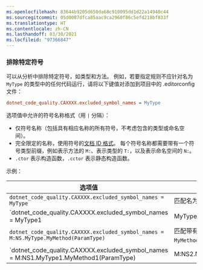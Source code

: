```yaml
---
ms.openlocfilehash: 83644b9205d650da68c910095dd1d22a14940c44
ms.sourcegitcommit: 05d0087dfca85aac9ca2960f86c5efd218bf833f
ms.translationtype: HT
ms.contentlocale: zh-CN
ms.lasthandoff: 03/30/2021
ms.locfileid: "97366847"
---
```

### <a name="exclude-specific-symbols"></a>排除特定符号

可以从分析中排除特定符号，如类型和方法。 例如，若要指定规则不应针对名为 `MyType` 的类型中的任何代码运行，请将以下键值对添加到项目中的 .editorconfig 文件：

```ini
dotnet_code_quality.CAXXXX.excluded_symbol_names = MyType
```

选项值中允许的符号名称格式（用 `|` 分隔）：

- 仅符号名称（包括具有相应名称的所有符号，不考虑包含的类型或命名空间）。
- 完全限定的名称，使用符号的[文档 ID 格式](../../docs/csharp/programming-guide/xmldoc/processing-the-xml-file.md#id-strings)。 每个符号名称都需要带有一个符号类型前缀，例如表示方法的 `M:`、表示类型的 `T:`，以及表示命名空间的 `N:`。
- `.ctor` 表示构造函数，`.cctor` 表示静态构造函数。

示例：

| 选项值 | 总结 |
| --- | --- |
|`dotnet_code_quality.CAXXXX.excluded_symbol_names = MyType` | 匹配名为 `MyType` 的所有符号。 |
|`dotnet_code_quality.CAXXXX.excluded_symbol_names = MyType1|MyType2` | 匹配名为 `MyType1` 或 `MyType2` 的所有符号。 |
|`dotnet_code_quality.CAXXXX.excluded_symbol_names = M:NS.MyType.MyMethod(ParamType)` | 匹配带有指定的完全限定签名的特定方法 `MyMethod`。 |
|`dotnet_code_quality.CAXXXX.excluded_symbol_names = M:NS1.MyType1.MyMethod1(ParamType)|M:NS2.MyType2.MyMethod2(ParamType)` | 匹配带有各自的完全限定签名的特定方法 `MyMethod1` 和 `MyMethod2`。 |
